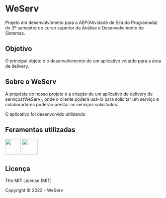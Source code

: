 # WeServ
Projeto em desenvolvimento para a AEP(Atividade de Estudo Programada) do 3º semestre do curso superior de Análise e Desenvolvimento de Sistemas.

## Objetivo 
O principal objeto é o desenvolvimento de um aplicativo voltado para a área de delivery.

## Sobre o WeServ
A propósta do nosso projeto é a criação de um aplicativo de delivery de serviços(WeServ), onde o cliente poderá usá-lo para solicitar um serviço e colaboradores poderão prestar os serviços solicitados.

O aplicativo foi desenvolvido utilizando 

## Feramentas utilizadas

<img width="50px" src="https://user-images.githubusercontent.com/77304506/175615822-fe0e19db-04b1-4009-b5ba-23f486103366.svg"></img>
<img width="50px" src="https://user-images.githubusercontent.com/77304506/175616071-b625929d-e473-49ee-bd0f-652b408e2879.svg"></img>

## Licença
The MIT License (MIT)

Copyright ©️ 2022 - WeServ
